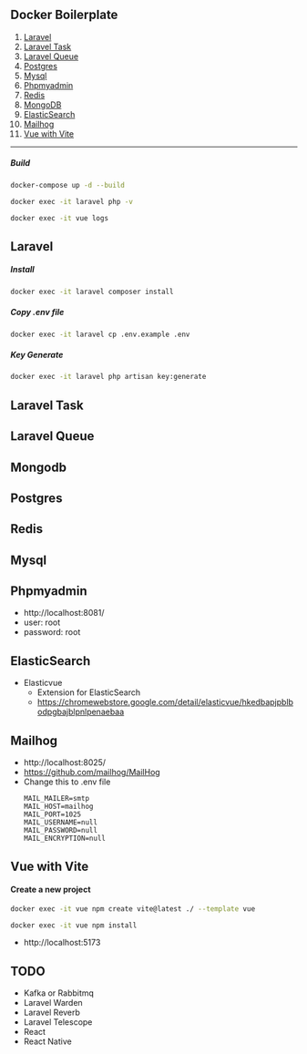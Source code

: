 

## Docker Boilerplate

1. [Laravel](#laravel)
2. [Laravel Task](#laravel-task)
3. [Laravel Queue](#laravel-queue)
4. [Postgres](#postgres)
5. [Mysql](#mysql)
6. [Phpmyadmin](#phpmyadmin)
7. [Redis](#redis)
8. [MongoDB](#mongodb)
9. [ElasticSearch](#elasticsearch)
10. [Mailhog](#mailhog)
11. [Vue with Vite](#vue-with-vite)

---------------------------------------------

##### Build
```bash
docker-compose up -d --build
```

```bash
docker exec -it laravel php -v
```

```bash
docker exec -it vue logs
```

## Laravel

##### Install
```bash
docker exec -it laravel composer install
```

##### Copy .env file
```bash
docker exec -it laravel cp .env.example .env
```

##### Key Generate
```bash
docker exec -it laravel php artisan key:generate
```

## Laravel Task

## Laravel Queue

## Mongodb

## Postgres

## Redis

## Mysql

## Phpmyadmin
- http://localhost:8081/
- user: root
- password: root

## ElasticSearch

- Elasticvue
  - Extension for ElasticSearch
  - https://chromewebstore.google.com/detail/elasticvue/hkedbapjpblbodpgbajblpnlpenaebaa


## Mailhog
- http://localhost:8025/
- https://github.com/mailhog/MailHog
- Change this to .env file
  ```env
  MAIL_MAILER=smtp
  MAIL_HOST=mailhog
  MAIL_PORT=1025
  MAIL_USERNAME=null
  MAIL_PASSWORD=null
  MAIL_ENCRYPTION=null
  ```
  
## Vue with Vite

#### Create a new project
```bash
docker exec -it vue npm create vite@latest ./ --template vue
```

```bash
docker exec -it vue npm install
```

-  http://localhost:5173

## TODO
- Kafka or Rabbitmq
- Laravel Warden
- Laravel Reverb
- Laravel Telescope
- React
- React Native

